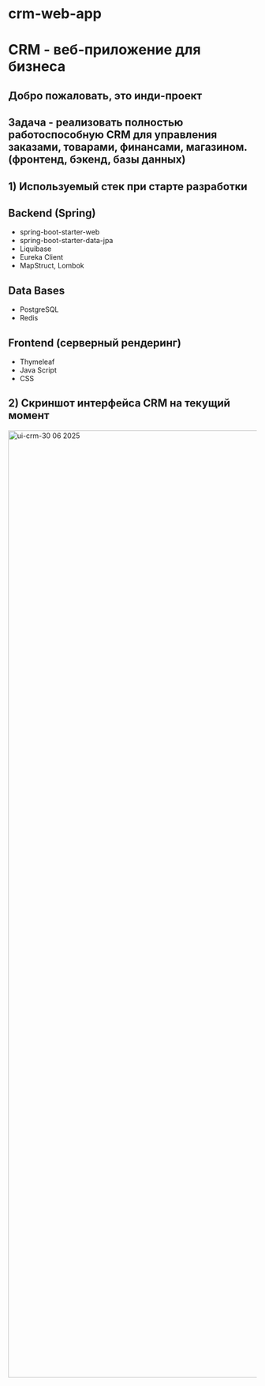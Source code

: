 # crm-web-app
# CRM - веб-приложение для бизнеса

## Добро пожаловать, это инди-проект

## Задача - реализовать полностью работоспособную CRM для управления заказами, товарами, финансами, магазином. (фронтенд, бэкенд, базы данных)

## 1) Используемый стек при старте разработки

## Backend (Spring)
- spring-boot-starter-web
- spring-boot-starter-data-jpa 
- Liquibase
- Eureka Client
- MapStruct, Lombok

## Data Bases
- PostgreSQL
- Redis
  
## Frontend (серверный рендеринг)
- Thymeleaf
- Java Script
- CSS

## 2) Скриншот интерфейса CRM на текущий момент
<img width="1920" alt="ui-crm-30 06 2025" src="https://github.com/user-attachments/assets/a9241edf-222d-4c71-82c9-2642f750403c" />


